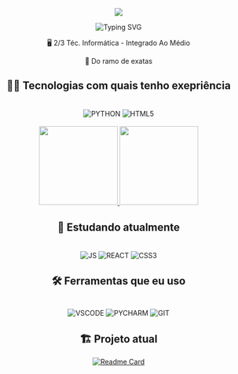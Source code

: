 <div align = 'center' style="text-align: center ; ">
<img src='https://capsule-render.vercel.app/api?type=waving&color=33ff33&height=120&section=header'> 

 ![Typing SVG](https://readme-typing-svg.herokuapp.com?font=Fira+Code&weight=500&pause=10000&color=ffffff&center=true&vCenter=true&random=false&size=30&width=1300&lines=HELLO+WORLD!%F0%9F%8C%8E+ME+CHAMO+JULIO+%F0%9F%91%8B)

 
🖥️ 2/3 Téc. Informática - Integrado Ao Médio
  
📖 Do ramo de exatas

## 👨‍💻 Tecnologias com quais tenho exepriência


<div style='display: inline_block' ><br>
  <img align='center'  alt='PYTHON' src ='https://img.shields.io/badge/Python-3776AB?style=for-the-badge&logo=python&logoColor=white'>
  <img align='center' alt='HTML5' src ='https://img.shields.io/badge/HTML5-E34F26?style=for-the-badge&logo=html5&logoColor=white'>
</div><br>

<div align="center" style="text-align: center ; " >
  <a href="https://github.com/juliofariasdev">
  <img height="160px" src="https://github-readme-stats.vercel.app/api?username=juliofariasdev&show_icons=true&theme=apprentice&include_all_commits=true&count_private=false"/>
  <img margin-left="5px" height="160px" src="https://github-readme-stats.vercel.app/api/top-langs/?username=juliofariasdev&layout=compact&langs_count=5&theme=apprentice"/>
  <a/>
</div>


## 🌱 Estudando atualmente

<div style='display: inline_block'><br>
  <img align='center' alt='JS' src='https://img.shields.io/badge/JavaScript-F7DF1E?style=for-the-badge&logo=javascript&logoColor=black'> 
  <img align='center' alt='REACT' src='https://img.shields.io/badge/React-20232A?style=for-the-badge&logo=react&logoColor=61DAFB'>
  <img align='center' alt='CSS3' src ='https://img.shields.io/badge/CSS3-1572B6?style=for-the-badge&logo=css3&logoColor=white'>
</div>

## 🛠️ Ferramentas que eu uso

<div style='display: inline_block'><br>
  <img align='center' alt='VSCODE' src ='https://img.shields.io/badge/Visual_Studio_Code-0078D4?style=for-the-badge&logo=visual%20studio%20code&logoColor=white'>
  <img align='center' alt='PYCHARM' src ='https://img.shields.io/badge/PyCharm-000000.svg?&style=for-the-badge&logo=PyCharm&logoColor=white'>
  <img align='center' alt='GIT' src ='https://img.shields.io/badge/GIT-E44C30?style=for-the-badge&logo=git&logoColor=white'>
</div>

## 🏗️ Projeto atual

[![Readme Card](https://github-readme-stats.vercel.app/api/pin/?username=juliofariasdev&repo=projeto_integrador&theme=apprentice)](https://github.com/juliofariasdev/projeto_integrador)

</div>
